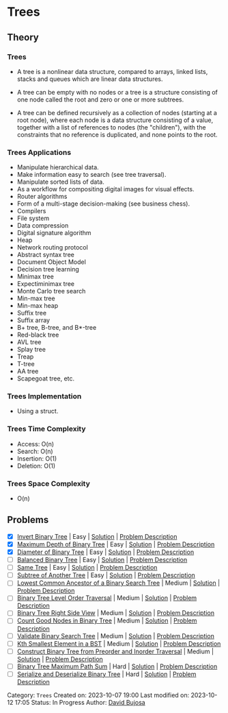# Trees

## Theory

### Trees

- A tree is a nonlinear data structure, compared to arrays, linked lists, stacks and queues which are linear data structures.

- A tree can be empty with no nodes or a tree is a structure consisting of one node called the root and zero or one or more subtrees.

- A tree can be defined recursively as a collection of nodes (starting at a root node), where each node is a data structure consisting of a value, together with a list of references to nodes (the "children"), with the constraints that no reference is duplicated, and none points to the root.

### Trees Applications

- Manipulate hierarchical data.
- Make information easy to search (see tree traversal).
- Manipulate sorted lists of data.
- As a workflow for compositing digital images for visual effects.
- Router algorithms
- Form of a multi-stage decision-making (see business chess).
- Compilers
- File system
- Data compression
- Digital signature algorithm
- Heap
- Network routing protocol
- Abstract syntax tree
- Document Object Model
- Decision tree learning
- Minimax tree
- Expectiminimax tree
- Monte Carlo tree search
- Min-max tree
- Min-max heap
- Suffix tree
- Suffix array
- B+ tree, B-tree, and B\*-tree
- Red-black tree
- AVL tree
- Splay tree
- Treap
- T-tree
- AA tree
- Scapegoat tree, etc.

### Trees Implementation

- Using a struct.

### Trees Time Complexity

- Access: O(n)
- Search: O(n)
- Insertion: O(1)
- Deletion: O(1)

### Trees Space Complexity

- O(n)

## Problems

- [x] [Invert Binary Tree](https://leetcode.com/problems/invert-binary-tree/) | Easy | [Solution](../../../src/easy/invert_binary_tree.rs) | [Problem Description](../../../src/easy/readme.md#226-invert-binary-tree)
- [x] [Maximum Depth of Binary Tree](https://leetcode.com/problems/maximum-depth-of-binary-tree/) | Easy | [Solution](../../../src/easy/maximum_depth_of_binary_tree.rs) | [Problem Description](../../../src/easy/readme.md#104-maximum-depth-of-binary-tree)
- [x] [Diameter of Binary Tree](https://leetcode.com/problems/diameter-of-binary-tree/) | Easy | [Solution](../../../src/easy/diameter_of_binary_tree.rs) | [Problem Description](../../../src/easy/readme.md#543-diameter-of-binary-tree)
- [ ] [Balanced Binary Tree](https://leetcode.com/problems/balanced-binary-tree/) | Easy | [Solution](../../../src/easy/balanced_binary_tree.rs) | [Problem Description](../../../src/easy/readme.md#110-balanced-binary-tree)
- [ ] [Same Tree](https://leetcode.com/problems/same-tree/) | Easy | [Solution](../../../src/easy/same_tree.rs) | [Problem Description](../../../src/easy/readme.md#100-same-tree)
- [ ] [Subtree of Another Tree](https://leetcode.com/problems/subtree-of-another-tree/) | Easy | [Solution](../../../src/easy/subtree_of_another_tree.rs) | [Problem Description](../../../src/easy/readme.md#572-subtree-of-another-tree)
- [ ] [Lowest Common Ancestor of a Binary Search Tree](https://leetcode.com/problems/lowest-common-ancestor-of-a-binary-search-tree/) | Medium | [Solution](../../../src/easy/lowest_common_ancestor_of_a_binary_search_tree.rs) | [Problem Description](../../../src/medium/readme.md#235-lowest-common-ancestor-of-a-binary-search-tree)
- [ ] [Binary Tree Level Order Traversal](https://leetcode.com/problems/binary-tree-level-order-traversal/) | Medium | [Solution](../../../src/medium/binary_tree_level_order_traversal.rs) | [Problem Description](../../../src/medium/readme.md#102-binary-tree-level-order-traversal)
- [ ] [Binary Tree Right Side View](https://leetcode.com/problems/binary-tree-right-side-view/) | Medium | [Solution](../../../src/medium/binary_tree_right_side_view.rs) | [Problem Description](../../../src/medium/readme.md#199-binary-tree-right-side-view)
- [ ] [Count Good Nodes in Binary Tree](https://leetcode.com/problems/count-good-nodes-in-binary-tree/) | Medium | [Solution](../../../src/medium/count_good_nodes_in_binary_tree.rs) | [Problem Description](../../../src/medium/readme.md#1448-count-good-nodes-in-binary-tree)
- [ ] [Validate Binary Search Tree](https://leetcode.com/problems/validate-binary-search-tree/) | Medium | [Solution](../../../src/medium/validate_binary_search_tree.rs) | [Problem Description](../../../src/medium/readme.md#98-validate-binary-search-tree)
- [ ] [Kth Smallest Element in a BST](https://leetcode.com/problems/kth-smallest-element-in-a-bst/) | Medium | [Solution](../../../src/medium/kth_smallest_element_in_a_bst.rs) | [Problem Description](../../../src/medium/readme.md#230-kth-smallest-element-in-a-bst)
- [ ] [Construct Binary Tree from Preorder and Inorder Traversal](https://leetcode.com/problems/construct-binary-tree-from-preorder-and-inorder-traversal/) | Medium | [Solution](../../../src/medium/construct_binary_tree_from_preorder_and_inorder_traversal.rs) | [Problem Description](../../../src/medium/readme.md#105-construct-binary-tree-from-preorder-and-inorder-traversal)
- [ ] [Binary Tree Maximum Path Sum](https://leetcode.com/problems/binary-tree-maximum-path-sum/) | Hard | [Solution](../../../src/hard/binary_tree_maximum_path_sum.rs) | [Problem Description](../../../src/hard/readme.md#124-binary-tree-maximum-path-sum)
- [ ] [Serialize and Deserialize Binary Tree](https://leetcode.com/problems/serialize-and-deserialize-binary-tree/) | Hard | [Solution](../../../src/hard/serialize_and_deserialize_binary_tree.rs) | [Problem Description](../../../src/hard/readme.md#297-serialize-and-deserialize-binary-tree)

Category: `Trees`
Created on: 2023-10-07 19:00
Last modified on: 2023-10-12 17:05
Status: In Progress
Author: [David Bujosa](https://github.com/bujosa)
